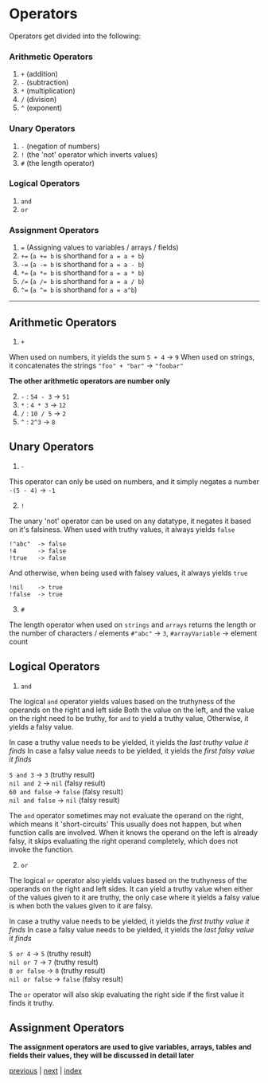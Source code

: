 <h1>Operators</h1>

Operators get divided into the following:

<h3>Arithmetic Operators</h3>

1. `+` (addition)
2. `-` (subtraction)
3. `*` (multiplication)
4. `/` (division)
5. `^` (exponent) 

<h3>Unary Operators</h3>

1. `-` (negation of numbers)
2. `!` (the 'not' operator which inverts values)
3. `#` (the length operator)

<h3>Logical Operators</h3>

1. `and`
2. `or`

<h3>Assignment Operators</h3>

1. `=` (Assigning values to variables / arrays / fields)
2. `+=` (`a += b` is shorthand for `a = a + b`)
3. `-=` (`a -= b` is shorthand for `a = a - b`)
4. `*=` (`a *= b` is shorthand for `a = a * b`)
5. `/=` (`a /= b` is shorthand for `a = a / b`)
6. `^=` (`a ^= b` is shorthand for `a = a^b`)
<hr>

<h2>Arithmetic Operators</h2>

1. `+`

When used on numbers, it yields the sum   `5 + 4` -> `9`
When used on strings, it concatenates the strings   `"foo" + "bar"` -> `"foobar"`

<b> The other arithmetic operators are number only </b>

2. `-` : `54 - 3` -> `51`
3. `*` : `4 * 3` -> `12`
4. `/` : `10 / 5` -> `2`
5. `^` : `2^3` -> `8`

<h2>Unary Operators</h2>

1. `-`

This operator can only be used on numbers, and it simply negates a number `-(5 - 4)` -> `-1` 

2. `!`

The unary 'not' operator can be used on any datatype, it negates it based on it's falsiness.
When used with truthy values, it always yields `false`    
```
!"abc"  -> false
!4      -> false   
!true   -> false
```
And otherwise, when being used with falsey values, it always yields `true`    
```
!nil    -> true   
!false  -> true
```

3. `#`

The length operator when used on `strings` and `arrays` returns the length or the number of characters / elements 
`#"abc"` -> `3`,  `#arrayVariable` -> element count 
    
<h2>Logical Operators</h2>

1. `and` 

The logical `and` operator yields values based on the truthyness of the operands on the right and left side 
Both the value on the left, and the value on the right need to be truthy, for `and` to yield a truthy value,
Otherwise, it yields a falsy value.

In case a truthy value needs to be yielded, it yields the <i>last truthy value it finds</i>
In case a falsy value needs to be yielded, it yields the <i>first falsy value it finds</i>

`5 and 3`       -> `3`      (truthy result)<br>
`nil and 2`     -> `nil`    (falsy result)<br>
`60 and false`  -> `false`  (falsy result)<br>
`nil and false` -> `nil`    (falsy result)<br>

The `and` operator sometimes may not evaluate the operand on the right, which means it 'short-circuits'
This usually does not happen, but when function calls are involved.
When it knows the operand on the left is already falsy, it skips evaluating the right operand completely,
which does not invoke the function.

2. `or`

The logical `or` operator also yields values based on the truthyness of the operands on the right and left sides.
It can yield a truthy value when either of the values given to it are truthy, the only case where it yields a falsy value 
is when both the values given to it are falsy. 

In case a truthy value needs to be yielded, it yields the <i>first truthy value it finds</i>
In case a falsy value needs to be yielded, it yields the <i>last falsy value it finds</i>

`5 or 4`        -> `5`      (truthy result)<br>
`nil or 7`      -> `7`      (truthy result)<br>
`8 or false`    -> `8`      (truthy result)<br>
`nil or false`  -> `false`  (falsy result)<br>

The `or` operator will also skip evaluating the right side if the first value it finds it truthy.

<h2>Assignment Operators</h2>

<b>The assignment operators are used to give variables, arrays, tables and fields their values, they
will be discussed in detail later</b>

[previous](/docs/datatypes.md) | [next](/docs/variables.md) | [index](/docs/documentation.md)

